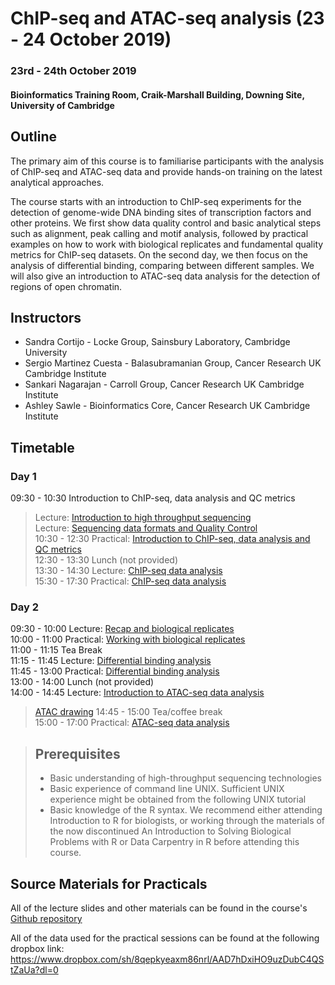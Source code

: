 # ChIP-seq and ATAC-seq analysis (23 - 24 October 2019) 
### 23rd - 24th October 2019
#### Bioinformatics Training Room, Craik-Marshall Building, Downing Site, University of Cambridge

## Outline

The primary aim of this course is to familiarise participants with the analysis
of ChIP-seq and ATAC-seq data and provide hands-on training on the latest
analytical approaches.

The course starts with an introduction to ChIP-seq experiments for the
detection of genome-wide DNA binding sites of transcription factors and other
proteins. We first show data quality control and basic analytical steps such as
alignment, peak calling and motif analysis, followed by practical examples on
how to work with biological replicates and fundamental quality metrics for
ChIP-seq datasets. On the second day, we then focus on the analysis of
differential binding, comparing between different samples. We will also give an
introduction to ATAC-seq data analysis for the detection of regions of open
chromatin. 

## Instructors

* Sandra Cortijo - Locke Group, Sainsbury Laboratory, Cambridge University
* Sergio Martinez Cuesta - Balasubramanian Group, Cancer Research UK Cambridge Institute   
* Sankari Nagarajan - Carroll Group, Cancer Research UK Cambridge Institute  
* Ashley Sawle - Bioinformatics Core, Cancer Research UK Cambridge Institute 

## Timetable

### Day 1
09:30 - 10:30 	Introduction to ChIP-seq, data analysis and QC metrics  
> Lecture: [Introduction to high throughput sequencing](Lectures/HTS/HTSIntro.pdf)  
> Lecture: [Sequencing data formats and Quality Control](Lectures/QC/QC_and_Formats.pdf)  
10:30 - 12:30 	Practical: [Introduction to ChIP-seq, data analysis and QC metrics](Practicals/QC/quality-control.html)  
12:30 - 13:30 	Lunch (not provided)  
13:30 - 14:30 	Lecture: [ChIP-seq data analysis](Lectures/ChIPseq_Introduction/ChIP-seq_intro_slides.html)  
15:30 - 17:30 	Practical: [ChIP-seq data analysis](Practicals/ChIPseq/oct4-chip-seq.html)  

### Day 2 	

09:30 - 10:00 	Lecture: [Recap and biological replicates](Lectures/IDR/20191024_recap_replicates.pdf)  
10:00 - 11:00 	Practical: [Working with biological replicates](Practicals/IDR/Replicate_IDR.html)  
11:00 - 11:15   Tea Break  
11:15 - 11:45 	Lecture: [Differential binding analysis](Lectures/Differential_Binding/Differential_Binding.html)  
11:45 - 13:00 	Practical: [Differential binding analysis](Practicals/Differential_Binding/DiffBind_practical.html)  
13:00 - 14:00 	Lunch (not provided)  
14:00 - 14:45 	Lecture: [Introduction to ATAC-seq data analysis](Lectures/ATAC/ATAC-seq.pdf)  
> [ATAC drawing](Lectures/ATAC/sandras_atac_drawing.svg)
14:45 - 15:00 	Tea/coffee break  
15:00 - 17:00 	Practical: [ATAC-seq data analysis ](Practicals/ATACseq/ATACseq_tutorial.html)  

> ## Prerequisites
>
> * Basic understanding of high-throughput sequencing technologies  
> * Basic experience of command line UNIX. Sufficient UNIX experience might be
>   obtained from the following UNIX tutorial  
> * Basic knowledge of the R syntax. We recommend either attending Introduction
>   to R for biologists, or working through the materials of the now
>   discontinued An Introduction to Solving Biological Problems with R or Data
>   Carpentry in R before attending this course.  


## Source Materials for Practicals

All of the lecture slides and other materials can be found in the course's [Github 
repository](https://github.com/cambiotraining/chipseq)

All of the data used for the practical sessions can be found at the following dropbox link:
https://www.dropbox.com/sh/8qepkyeaxm86nrl/AAD7hDxiHO9uzDubC4QStZaUa?dl=0


